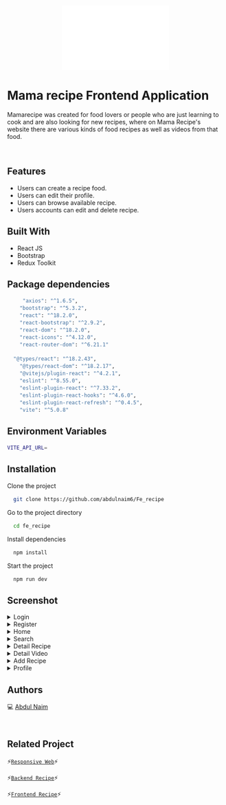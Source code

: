 <div align="center">
 <img height="150" width="250" src="./src/assets/barbecue 1 (1).png"  />
</div>

# Mama recipe Frontend Application

Mamarecipe was created for food lovers or people who are just learning to cook and are also looking for new recipes, where on Mama Recipe's website there are various kinds of food recipes as well as videos from that food.

<br />

## Features

- Users can create a recipe food.
- Users can edit their profile.
- Users can browse available recipe.
- Users accounts can edit and delete recipe.

## Built With

- React JS
- Bootstrap
- Redux Toolkit

## Package dependencies

```bash
	 "axios": "^1.6.5",
    "bootstrap": "^5.3.2",
    "react": "^18.2.0",
    "react-bootstrap": "^2.9.2",
    "react-dom": "^18.2.0",
    "react-icons": "^4.12.0",
    "react-router-dom": "^6.21.1"

  "@types/react": "^18.2.43",
    "@types/react-dom": "^18.2.17",
    "@vitejs/plugin-react": "^4.2.1",
    "eslint": "^8.55.0",
    "eslint-plugin-react": "^7.33.2",
    "eslint-plugin-react-hooks": "^4.6.0",
    "eslint-plugin-react-refresh": "^0.4.5",
    "vite": "^5.0.8"
```

## Environment Variables

```bash
VITE_API_URL=
```

## Installation

Clone the project

```bash
  git clone https://github.com/abdulnaim6/Fe_recipe
```

Go to the project directory

```bash
  cd fe_recipe
```

Install dependencies

```bash
  npm install
```

Start the project

```bash
  npm run dev
```

## Screenshot

<details>
  <summary>
    Login
  </summary>
<img src="./screenshot/login.png" alt="Login Page" />
</details>
<details>
  <summary>
    Register
  </summary>
<img src="./screenshot/register.png" alt="Register Page" />
</details>
<details>
  <summary>
    Home
  </summary>
<img src="./screenshot/home.png" alt="Home Page" />
</details>
<details>
  <summary>
    Search
  </summary>
<img src="./screenshot/searchpage.png" alt="Search Page" />
</details>
<details>
  <summary>
    Detail Recipe
  </summary>
<img src="./screenshot/detailrecipe.png" alt="detail recipe Page" />
</details>
<details>
  <summary>
    Detail Video
  </summary>
<img src="./screenshot/video.png" alt="detail video Page" />
</details>
<details>
  <summary>
    Add Recipe
  </summary>
<img src="./screenshot/addRecipe.png" alt="addrecipe Page" />
</details>
<details>
  <summary>
    Profile
  </summary>
<!-- <img src="screenshot/profile.png" alt="profile Page" /> -->
</details>

## Authors

💻 [Abdul Naim](https://github.com/abdulnaim6)

<br />

## Related Project

⚡[`Responsive Web`](https://github.com/abdulnaim6/Responsive_web)⚡

⚡[`Backend Recipe`](https://github.com/abdulnaim6/Be_recipe)⚡

⚡[`Frontend Recipe`](https://github.com/abdulnaim6/Fe_recipe)⚡
